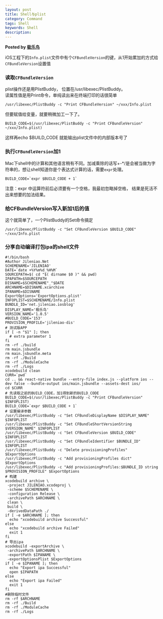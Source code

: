```yaml
---  
layout: post  
title: Shell与plist  
category: Command  
tags: Shell  
keywords: Shell  
description: 
---  
```


__Posted by [极乐鸟](http://jileniao.net/mac-shell-PlistBuddy.html)__  

iOS工程下的`Info.plist`文件中有个`CFBundleVersion`的键，从1开始累加的方式给`CFBundleVersion`设置值

### 读取`CFBundleVersion`
plist操作还是用PlistBuddy， 位置在/usr/libexec/PlistBuddy。  
读属性值是用Print命令，单纯读出来在终端打印的话很简单  

	/usr/libexec/PlistBuddy -c "Print CFBundleVersion" ~/xxx/Info.plist

但要赋值给变量，就要稍微加工一下了。  

	BUILD_CODE=$(/usr/libexec/PlistBuddy -c "Print CFBundleVersion" ~/xxx/Info.plist)

这样再echo $BUILD_CODE 就能输出plist文件中的内部版本号了  

### 执行`CFBundleVersion`加1
Mac下shell中的计算和其他语言稍有不同。加减乘除的话写+-*/是会被当做为字符串的，想让shell知道你是个表达式计算的话，需要`expr`处理。  

	BUILD_CODE=`expr $BUILD_CODE + 1`

注意：expr 中运算符前后必须要有一个空格，我最初忽略掉空格， 结果是死活不出来想要的加法结果。  

### 给CFBundleVersion写入新加1后的值
这个就简单了，一个PlistBuddy的Set命令搞定  

    /usr/libexec/PlistBuddy -c "Set CFBundleVersion $BUILD_CODE" ~/xxx/Info.plist

### 分享自动编译打包ipa的shell文件  
```shell  
#!/bin/bash
#Author Jileniao.Net
SCHEMENAME='JILENIAO'
DATE=`date +%Y%m%d_%H%M`
SOURCEPATH=$( cd "$( dirname $0 )" && pwd)
IPAPATH=$SOURCEPATH
DISNAME=$SCHEMENAME"_"$DATE
ARCHNAME=$DISNAME.xcarchive
IPANAME=$DISNAME
ExportOptions='ExportOptions.plist'
INFOPLIST=$SCHEMENAME/Info.plist
BUNDLE_ID='net.jileniao.iosblog'
DISPLAY_NAME='极乐鸟'
VERSION_NAME='1.0.5'
#BUILD_CODE='153'
PROVISION_PROFILE='jileniao-dis'
# 测试版APP
if [ -n "$1" ]; then
  # extra parameter 1
fi
rm -rf ./build
rm main.jsbundle
rm main.jsbundle.meta
rm -rf ./Build
rm -rf ./ModuleCache
rm -rf ./Logs
xcodebuild clean
CURR=`pwd`
cd .. && react-native bundle --entry-file index.js --platform ios --dev false --bundle-output ios/main.jsbundle --assets-dest ios/
cd $CURR
# 先读取之前的BUILD_CODE，加1得到新的BUILD_CODE
BUILD_CODE=$(/usr/libexec/PlistBuddy -c "Print CFBundleVersion" $INFOPLIST)
BUILD_CODE=`expr $BUILD_CODE + 1`
# 设置编译参数
/usr/libexec/PlistBuddy -c "Set CFBundleDisplayName $DISPLAY_NAME" $INFOPLIST
/usr/libexec/PlistBuddy -c "Set CFBundleShortVersionString $VERSION_NAME" $INFOPLIST
/usr/libexec/PlistBuddy -c "Set CFBundleVersion $BUILD_CODE" $INFOPLIST
/usr/libexec/PlistBuddy -c "Set CFBundleIdentifier $BUNDLE_ID" $INFOPLIST
/usr/libexec/PlistBuddy -c "Delete provisioningProfiles" $ExportOptions
/usr/libexec/PlistBuddy -c "Add provisioningProfiles dict" $ExportOptions
/usr/libexec/PlistBuddy -c "Add provisioningProfiles:$BUNDLE_ID string $PROVISION_PROFILE" $ExportOptions
# 构建
xcodebuild archive \
 -project JILENIAO.xcodeproj \
 -scheme $SCHEMENAME \
 -configuration Release \
 -archivePath $ARCHNAME \
 clean \
 build \
 -derivedDataPath ./
if [ -e $ARCHNAME ]; then
  echo "xcodebuild archive Successful"
else
  echo "xcodebuild archive Failed"
  exit 1
fi
# 导出ipa
xcodebuild -exportArchive \
 -archivePath $ARCHNAME \
 -exportPath $IPANAME \
 -exportOptionsPlist $ExportOptions
if [ -e $IPANAME ]; then
  echo "Export ipa Successful"
  open $IPAPATH
else
  echo "Export ipa Failed"
  exit 1
fi
#删除临时文件
rm -rf $ARCHNAME
rm -rf ./Build
rm -rf ./ModuleCache
rm -rf ./Logs
```  
